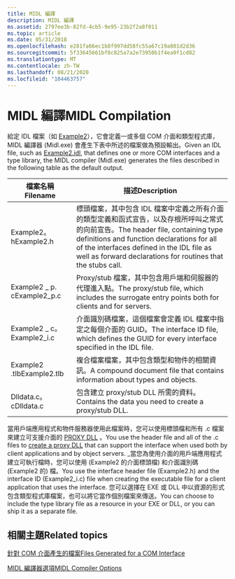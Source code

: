 ```yaml
---
title: MIDL 編譯
description: MIDL 編譯
ms.assetid: 2797ee3b-82fd-4cb5-9e95-23b2f2a8f011
ms.topic: article
ms.date: 05/31/2018
ms.openlocfilehash: e281fa66ec1b8f997dd58fc55a67c19a801d2d36
ms.sourcegitcommit: 5f33645661bf8c825a7a2e73950b1f4ea0f1cd82
ms.translationtype: MT
ms.contentlocale: zh-TW
ms.lasthandoff: 08/21/2020
ms.locfileid: "104463757"
---
```

# <a name="midl-compilation"></a><span data-ttu-id="31e39-103">MIDL 編譯</span><span class="sxs-lookup"><span data-stu-id="31e39-103">MIDL Compilation</span></span>

<span data-ttu-id="31e39-104">給定 IDL 檔案（如 [Example2](anatomy-of-an-idl-file.md)），它會定義一或多個 COM 介面和類型程式庫，MIDL 編譯器 (Midl.exe) 會產生下表中所述的檔案做為預設輸出。</span><span class="sxs-lookup"><span data-stu-id="31e39-104">Given an IDL file, such as [Example2.idl](anatomy-of-an-idl-file.md), that defines one or more COM interfaces and a type library, the MIDL compiler (Midl.exe) generates the files described in the following table as the default output.</span></span>



| <span data-ttu-id="31e39-105">檔案名稱</span><span class="sxs-lookup"><span data-stu-id="31e39-105">Filename</span></span>                 | <span data-ttu-id="31e39-106">描述</span><span class="sxs-lookup"><span data-stu-id="31e39-106">Description</span></span>                                                                                                                                                                                           |
|--------------------------|-------------------------------------------------------------------------------------------------------------------------------------------------------------------------------------------------------|
| <span data-ttu-id="31e39-107">Example2。h</span><span class="sxs-lookup"><span data-stu-id="31e39-107">Example2.h</span></span><br/>    | <span data-ttu-id="31e39-108">標頭檔案，其中包含 IDL 檔案中定義之所有介面的類型定義和函式宣告，以及存根所呼叫之常式的向前宣告。</span><span class="sxs-lookup"><span data-stu-id="31e39-108">The header file, containing type definitions and function declarations for all of the interfaces defined in the IDL file as well as forward declarations for routines that the stubs call.</span></span><br/> |
| <span data-ttu-id="31e39-109">Example2 \_ p. c</span><span class="sxs-lookup"><span data-stu-id="31e39-109">Example2\_p.c</span></span><br/> | <span data-ttu-id="31e39-110">Proxy/stub 檔案，其中包含用戶端和伺服器的代理進入點。</span><span class="sxs-lookup"><span data-stu-id="31e39-110">The proxy/stub file, which includes the surrogate entry points both for clients and for servers.</span></span><br/>                                                                                           |
| <span data-ttu-id="31e39-111">Example2 \_ c。</span><span class="sxs-lookup"><span data-stu-id="31e39-111">Example2\_i.c</span></span><br/> | <span data-ttu-id="31e39-112">介面識別碼檔案，這個檔案會定義 IDL 檔案中指定之每個介面的 GUID。</span><span class="sxs-lookup"><span data-stu-id="31e39-112">The interface ID file, which defines the GUID for every interface specified in the IDL file.</span></span><br/>                                                                                               |
| <span data-ttu-id="31e39-113">Example2 .tlb</span><span class="sxs-lookup"><span data-stu-id="31e39-113">Example2.tlb</span></span><br/>  | <span data-ttu-id="31e39-114">複合檔案檔案，其中包含類型和物件的相關資訊。</span><span class="sxs-lookup"><span data-stu-id="31e39-114">A compound document file that contains information about types and objects.</span></span><br/>                                                                                                                |
| <span data-ttu-id="31e39-115">Dlldata.c。c</span><span class="sxs-lookup"><span data-stu-id="31e39-115">Dlldata.c</span></span><br/>     | <span data-ttu-id="31e39-116">包含建立 proxy/stub DLL 所需的資料。</span><span class="sxs-lookup"><span data-stu-id="31e39-116">Contains the data you need to create a proxy/stub DLL.</span></span><br/>                                                                                                                                     |



 

<span data-ttu-id="31e39-117">當用戶端應用程式和物件服務器使用此檔案時，您可以使用標頭檔和所有 .c 檔案來建立可支援介面的 [PROXY DLL](building-and-registering-a-proxy-dll.md) 。</span><span class="sxs-lookup"><span data-stu-id="31e39-117">You use the header file and all of the .c files to [create a proxy DLL](building-and-registering-a-proxy-dll.md) that can support the interface when used both by client applications and by object servers.</span></span> <span data-ttu-id="31e39-118">\_當您為使用介面的用戶端應用程式建立可執行檔時，您可以使用 (Example2 的介面標頭檔) 和介面識別碼 (Example2 的) 檔。</span><span class="sxs-lookup"><span data-stu-id="31e39-118">You use the interface header file (Example2.h) and the interface ID (Example2\_i.c) file when creating the executable file for a client application that uses the interface.</span></span> <span data-ttu-id="31e39-119">您可以選擇在 EXE 或 DLL 中以資源的形式包含類型程式庫檔案，也可以將它當作個別檔案來傳送。</span><span class="sxs-lookup"><span data-stu-id="31e39-119">You can choose to include the type library file as a resource in your EXE or DLL, or you can ship it as a separate file.</span></span>

## <a name="related-topics"></a><span data-ttu-id="31e39-120">相關主題</span><span class="sxs-lookup"><span data-stu-id="31e39-120">Related topics</span></span>

<dl> <dt>

[<span data-ttu-id="31e39-121">針對 COM 介面產生的檔案</span><span class="sxs-lookup"><span data-stu-id="31e39-121">Files Generated for a COM Interface</span></span>](/windows/desktop/Midl/files-generated-for-a-com-interface)
</dt> <dt>

[<span data-ttu-id="31e39-122">MIDL 編譯器選項</span><span class="sxs-lookup"><span data-stu-id="31e39-122">MIDL Compiler Options</span></span>](midl-compiler-options.md)
</dt> </dl>

 

